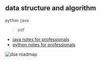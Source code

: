 ## data structure and algorithm

`python` `java`

> pdf
- [java notes for professionals](https://drive.google.com/file/d/1_YQTC37SpIEItCDT35d6fJE7YhCZED62/view?usp=sharing)
- [python notes for professionals](https://drive.google.com/file/d/1EmDc_d6NxRBmrv0ipxlM2H8UOPnxvhma/view?usp=sharing)

![dsa roadmap](https://i.ibb.co/tDr7MGg/image.png)

